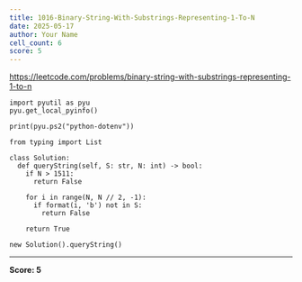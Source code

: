 ```yaml
---
title: 1016-Binary-String-With-Substrings-Representing-1-To-N
date: 2025-05-17
author: Your Name
cell_count: 6
score: 5
---
```


https://leetcode.com/problems/binary-string-with-substrings-representing-1-to-n


```
import pyutil as pyu
pyu.get_local_pyinfo()
```


```
print(pyu.ps2("python-dotenv"))
```


```
from typing import List
```


```
class Solution:
  def queryString(self, S: str, N: int) -> bool:
    if N > 1511:
      return False

    for i in range(N, N // 2, -1):
      if format(i, 'b') not in S:
        return False

    return True
```


```
new Solution().queryString()
```


---
**Score: 5**